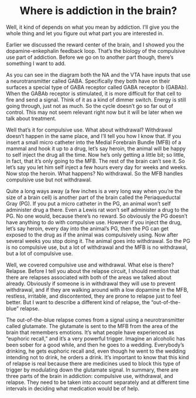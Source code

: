 <h1><center>Where is addiction in the brain?</center></h1>

Well, it kind of depends on what you mean by addiction. I’ll give you the whole thing and let you figure out what part you are interested in.

Earlier we discussed the reward center of the brain, and I showed you the dopamine-enkephalin feedback loop. That’s the biology of the compulsive use part of addiction. Before we go on to another part though, there’s something I want to add.



As you can see in the diagram both the NA and the VTA have inputs that use a neurotransmitter called GABA. Specifically they both have on their surfaces a special type of GABA receptor called GABA receptor b (GABAb). When the GABAb receptor is stimulated, it is more difficult for that cell to fire and send a signal. Think of it as a kind of dimmer switch. Energy is still going through, just not as much. So the cycle doesn’t go so far out of control. This may not seem relevant right now but it will be later when we talk about treatment.

Well that’s it for compulsive use. What about withdrawal? Withdrawal doesn’t happen in the same place, and I’ll tell you how I know that. If you insert a small micro catheter into the Medial Forebrain Bundle (MFB) of a mammal and hook it up to a drug, let’s say heroin, the animal will be happy to self inject the drug all the time. Now he’s only getting a little bit; so little, in fact, that it’s only going to the MFB. The rest of the brain can’t see it. So let’s say you let him self inject a few hours every day for weeks and weeks. Now stop the heroin. What happens? No withdrawal. So the MFB handles compulsive use but not withdrawal.

Quite a long ways away (a few inches is a very long way when you’re the size of a brain cell) is another part of the brain called the Periaqueductal Gray (PG). If you put a micro catheter in the PG, an animal won’t self administer drug a there. Even a Lewis rat won’t self administer a drug to the PG. No one would, because there’s no reward. So obviously the PG doesn’t have anything to do with compulsive use. However if you inject the drug, let’s say heroin, every day into the animal’s PG, then the PG can get exposed to the drug as if the animal was compulsively using. Now after several weeks you stop doing it. The animal goes into withdrawal. So the PG is no compulsive use, but a lot of withdrawal and the MFB is no withdrawal, but a lot of compulsive use.

Well, we covered compulsive use and withdrawal. What else is there? Relapse.
Before I tell you about the relapse circuit, I should mention that there are relapses associated with both of the areas we talked about already. Obviously if someone is in withdrawal they will use to prevent withdrawal, and if they are walking around with a low dopamine in the MFB, restless, irritable, and discontented, they are prone to relapse just to feel better. But I want to describe a different kind of relapse, the “out-of-the-blue” relapse.

The out-of-the-blue relapse comes from a signal using a neurotransmitter called glutamate. The glutamate is sent to the MFB from the area of the brain that remembers emotions. It’s what people have experienced as “euphoric recall,” and it’s a very powerful trigger. Imagine an alcoholic has been sober for a good while, and then he goes to a wedding. Everybody’s drinking, he gets euphoric recall and, even though he went to the wedding intending not to drink, he orders a drink. It’s important to know that this kind of relapse is real because there are medicines used to block this type of trigger by modulating down the glutamate signal.
In summary, there are three parts of the brain in addiction: compulsive use, withdrawal, and relapse. They need to be taken into account separately and at different time intervals in deciding what medication would be of help.
